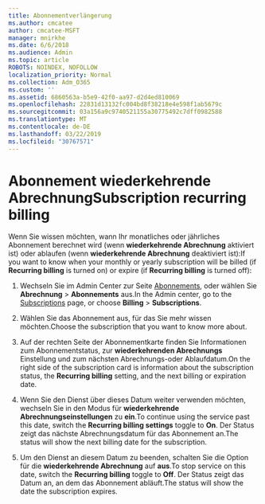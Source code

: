 ```yaml
---
title: Abonnementverlängerung
ms.author: cmcatee
author: cmcatee-MSFT
manager: mnirkhe
ms.date: 6/6/2018
ms.audience: Admin
ms.topic: article
ROBOTS: NOINDEX, NOFOLLOW
localization_priority: Normal
ms.collection: Adm_O365
ms.custom: ''
ms.assetid: 6860563a-b5e9-42f0-aa97-d2d4ed810069
ms.openlocfilehash: 22831d13132fc004bd8f38218e4e598f1ab5679c
ms.sourcegitcommit: 03a156a9c9740521155a30775492c7dff0982588
ms.translationtype: MT
ms.contentlocale: de-DE
ms.lasthandoff: 03/22/2019
ms.locfileid: "30767571"
---
```

# <a name="subscription-recurring-billing"></a><span data-ttu-id="c7381-102">Abonnement wiederkehrende Abrechnung</span><span class="sxs-lookup"><span data-stu-id="c7381-102">Subscription recurring billing</span></span>

<span data-ttu-id="c7381-103">Wenn Sie wissen möchten, wann Ihr monatliches oder jährliches Abonnement berechnet wird (wenn **wiederkehrende Abrechnung** aktiviert ist) oder ablaufen (wenn **wiederkehrende Abrechnung** deaktiviert ist):</span><span class="sxs-lookup"><span data-stu-id="c7381-103">If you want to know when your monthly or yearly subscription will be billed (if **Recurring billing** is turned on) or expire (if **Recurring billing** is turned off):</span></span> 
  
1. <span data-ttu-id="c7381-104">Wechseln Sie im Admin Center zur Seite [Abonnements](https://go.microsoft.com/fwlink/p/?linkid=842054), oder wählen Sie **Abrechnung** \> **Abonnements** aus.</span><span class="sxs-lookup"><span data-stu-id="c7381-104">In the Admin center, go to the [Subscriptions](https://go.microsoft.com/fwlink/p/?linkid=842054) page, or choose **Billing** \> **Subscriptions**.</span></span>
    
2. <span data-ttu-id="c7381-105">Wählen Sie das Abonnement aus, für das Sie mehr wissen möchten.</span><span class="sxs-lookup"><span data-stu-id="c7381-105">Choose the subscription that you want to know more about.</span></span>
    
3. <span data-ttu-id="c7381-106">Auf der rechten Seite der Abonnementkarte finden Sie Informationen zum Abonnementstatus, zur **wiederkehrenden Abrechnungs** Einstellung und zum nächsten Abrechnungs-oder Ablaufdatum.</span><span class="sxs-lookup"><span data-stu-id="c7381-106">On the right side of the subscription card is information about the subscription status, the **Recurring billing** setting, and the next billing or expiration date.</span></span> 
    
4. <span data-ttu-id="c7381-107">Wenn Sie den Dienst über dieses Datum weiter verwenden möchten, wechseln Sie in den Modus für **wiederkehrende Abrechnungseinstellungen** zu **ein**.</span><span class="sxs-lookup"><span data-stu-id="c7381-107">To continue using the service past this date, switch the **Recurring billing settings** toggle to **On**.</span></span> <span data-ttu-id="c7381-108">Der Status zeigt das nächste Abrechnungsdatum für das Abonnement an.</span><span class="sxs-lookup"><span data-stu-id="c7381-108">The status will show the next billing date for the subscription.</span></span>
    
5. <span data-ttu-id="c7381-109">Um den Dienst an diesem Datum zu beenden, schalten Sie die Option für die **wiederkehrende Abrechnung** auf **aus**.</span><span class="sxs-lookup"><span data-stu-id="c7381-109">To stop service on this date, switch the **Recurring billing** toggle to **Off**.</span></span> <span data-ttu-id="c7381-110">Der Status zeigt das Datum an, an dem das Abonnement abläuft.</span><span class="sxs-lookup"><span data-stu-id="c7381-110">The status will show the date the subscription expires.</span></span>
    

